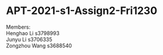 # APT-2021-s1-Assign2-Fri1230
 Members:<br>
 Henghao Li    s3798993 <br>
 Junyu Li      s3706335 <br>
 Zongzhou Wang s3688540 <br>

